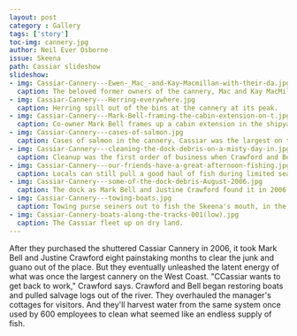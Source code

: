 ```yaml
---
layout: post
category : Gallery
tags: ['story']
toc-img: cannery.jpg
author: Neil Ever Osborne
issue: Skeena
path: Cassiar slideshow
slideshow:
- img: Cassiar-Cannery---Ewen-_Mac_-and-Kay-Macmillan-with-their-da.jpg
  caption: The beloved former owners of the cannery, Mac and Kay MacMillan, with their daughter, Ewen.
- img: Cassiar-Cannery---Herring-everywhere.jpg
  caption: Herring spill out of the bins at the cannery at its peak.
- img: Cassiar-Cannery---Mark-Bell-framing-the-cabin-extension-on-t.jpg
  caption: Co-owner Mark Bell frames up a cabin extension in the shipyard, as part of one of Cassiar’s new businesses - boat refurbishment.
- img: Cassiar-Cannery---cases-of-salmon.jpg
  caption: Cases of salmon in the cannery. Cassiar was the largest on the West Coast by volume, at its peak
- img: Cassiar-Cannery---cleaning-the-dock-debris-on-a-misty-day-in.jpg
  caption: Cleanup was the first order of business when Crawford and Bell arrived in 2006.
- img: Cassiar-Cannery---our-friends-have-a-great-afternoon-fishing.jpg
  caption: Locals can still pull a good haul of fish during limited seasons.
- img: Cassiar-Cannery---some-of-the-dock-debris-August-2006.jpg
  caption: The dock as Mark Bell and Justine Crawford found it in 2006.
- img: Cassiar-Cannery---towing-boats.jpg
  caption: Towing purse seiners out to fish the Skeena's mouth, in the old days.
- img: Cassiar-Cannery-boats-along-the-tracks-001(low).jpg
  caption: The Cassiar fleet up on dry land.
---
```

After they purchased the shuttered Cassiar Cannery in 2006, it took Mark Bell and Justine Crawford eight painstaking months to clear the junk and guano out of the place. But they eventually unleashed the latent energy of what was once the largest cannery on the West Coast. "CCassiar wants to get back to work," Crawford says. Crawford and Bell began restoring boats and pulled salvage logs out of the river. They overhauled the manager's cottages for visitors. And they'll harvest water from the same system once used by 600 employees to clean what seemed like an endless supply of fish.   